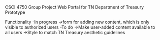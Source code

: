 CSCI 4750 Group Project
Web Portal for TN Department of Treasury
Prototype

Functionality
-In progress
  ->form for adding new content, which is only visible to authorized users
-To do
  ->Make user-added content available to all users
  ->Style to match TN Treasury aesthetic guidelines
